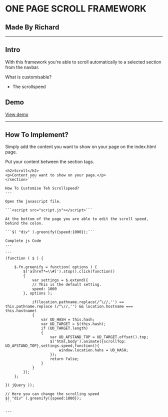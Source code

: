 ONE PAGE SCROLL FRAMEWORK
===

Made By Richard
---

---

Intro
---

With this framework you're able to scroll automatically to a selected section from the navbar.

What is customisable?
* The scrollspeed


Demo
---
<a href="http://richardcoopmans.com/school/scroll.html">View demo</a>

---

How To Implement?
---

Simply add the content you want to show on your page on the index.html page.

Put your content between the section tags.

````<section id="section1" class="ud_scroll">
<h2>Scroll</h2>
<p>Content you want to show on your page.</p>
</section>````

How To Customise Teh Scrollspeed?
---

Open the javascript file.

```<script src="script.js"></script>```

At the bottom of the page you are able to edit the scroll speed, behind the colon.

```$( "div" ).greenify({speed:1000});```

Complete js Code
---

```
(function ( $ ) {
 
    $.fn.greenify = function( options ) {
        $('a[href*=\\#]').stop().click(function()
        {
            var settings = $.extend({
            // This is the default setting.
            speed: 1000
        }, options );
            
            if(location.pathname.replace(/^\//,'') == this.pathname.replace (/^\//,'') && location.hostname === this.hostname)
            {
                var UD_HASH = this.hash;
                var UD_TARGET = $(this.hash);
                if (UD_TARGET.length)
                {
                    var UD_AFSTAND_TOP = UD_TARGET.offset().top;
                    $('html,body').animate({scrollTop: UD_AFSTAND_TOP},settings.speed,function(){
                        window.location.hahs = UD_HASH;
                    });
                    return false;
                }      
            }   
        });
    };
 
}( jQuery ));

// Here you can change the scrolling speed
$( "div" ).greenify({speed:1000});
```

---
